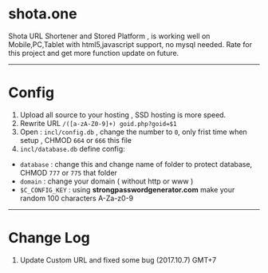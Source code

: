 # shota.one
Shota URL Shortener and Stored Platform , is working well on Mobile,PC,Tablet with html5,javascript support, no mysql needed.
Rate for this project and get more function update on future.
____________________________________
# Config
1. Upload all source to your hosting , SSD hosting is more speed.
1. Rewrite URL `/([a-zA-Z0-9]+) goid.php?goid=$1`
1. Open : `incl/config.db` , change the number to `0`, only frist time when setup , CHMOD `664` or `666` this file
1. `incl/database.db` define config:
* `database` : change this and change name of folder to protect database, CHMOD `777` or `775` that folder
* `domain` : change your domain ( without http or www )
* `$C_CONFIG_KEY` : using **strongpasswordgenerator.com** make your random 100 characters A-Za-z0-9
____________________________________
# Change Log
1. Update Custom URL and fixed some bug (2017.10.7) GMT+7
